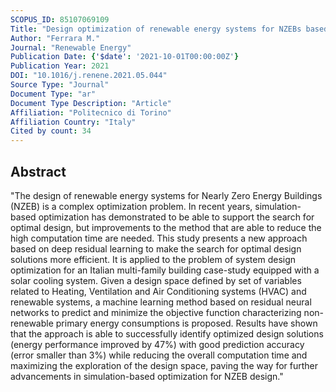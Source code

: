 ```yaml
---
SCOPUS_ID: 85107069109
Title: "Design optimization of renewable energy systems for NZEBs based on deep residual learning"
Author: "Ferrara M."
Journal: "Renewable Energy"
Publication Date: {'$date': '2021-10-01T00:00:00Z'}
Publication Year: 2021
DOI: "10.1016/j.renene.2021.05.044"
Source Type: "Journal"
Document Type: "ar"
Document Type Description: "Article"
Affiliation: "Politecnico di Torino"
Affiliation Country: "Italy"
Cited by count: 34
---
```


## Abstract
"The design of renewable energy systems for Nearly Zero Energy Buildings (NZEB) is a complex optimization problem. In recent years, simulation-based optimization has demonstrated to be able to support the search for optimal design, but improvements to the method that are able to reduce the high computation time are needed. This study presents a new approach based on deep residual learning to make the search for optimal design solutions more efficient. It is applied to the problem of system design optimization for an Italian multi-family building case-study equipped with a solar cooling system. Given a design space defined by set of variables related to Heating, Ventilation and Air Conditioning systems (HVAC) and renewable systems, a machine learning method based on residual neural networks to predict and minimize the objective function characterizing non-renewable primary energy consumptions is proposed. Results have shown that the approach is able to successfully identify optimized design solutions (energy performance improved by 47%) with good prediction accuracy (error smaller than 3%) while reducing the overall computation time and maximizing the exploration of the design space, paving the way for further advancements in simulation-based optimization for NZEB design."
